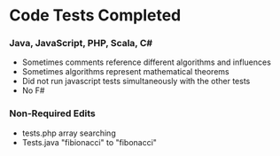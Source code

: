 # Code Tests Completed
### Java, JavaScript, PHP, Scala, C#
- Sometimes comments reference different algorithms and influences
- Sometimes algorithms represent mathematical theorems
- Did not run javascript tests simultaneously with the other tests
- No F#
### Non-Required Edits
- tests.php array searching
- Tests.java "fibionacci" to "fibonacci"
